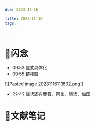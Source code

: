 ```yaml
---
due: 2023-11-16 

title: 2023-11-16
tags:

---
```


# 📖闪念
- 09:53 显式具体化
- 09:55 链接器


![[Pasted image 20231116113602.png]]
- 22:42 连读还有吞音，同化，弱读，加因



# 📒文献笔记






